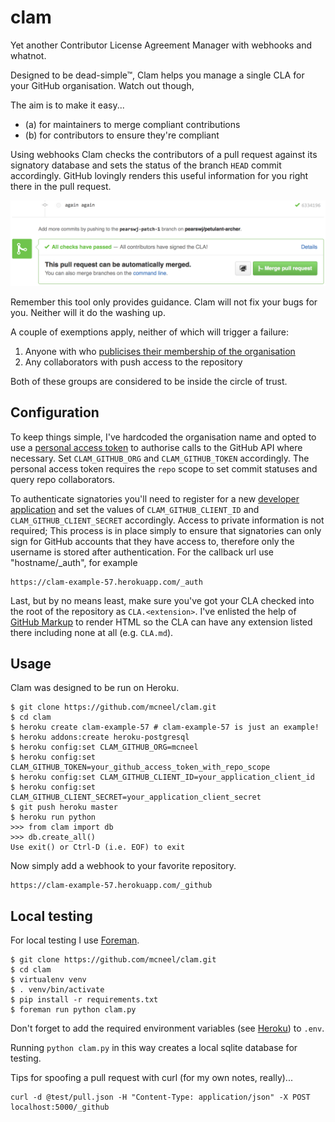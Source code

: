 # clam

Yet another Contributor License Agreement Manager with webhooks and whatnot.

Designed to be dead-simple&trade;, Clam helps you manage a single CLA for your GitHub organisation. Watch out though,

The aim is to make it easy...

- (a) for maintainers to merge compliant contributions
- (b) for contributors to ensure they're compliant

Using webhooks Clam checks the contributors of a pull request against its signatory database and sets the status of the branch `HEAD` commit accordingly. GitHub lovingly renders this useful information for you right there in the pull request.

![](docs/green_light.png)

Remember this tool only provides guidance. Clam will not fix your bugs for you. Neither will it do the washing up.

A couple of exemptions apply, neither of which will trigger a failure:

1. Anyone with who [publicises their membership of the organisation][org_api]
2. Any collaborators with push access to the repository

Both of these groups are considered to be inside the circle of trust.


## Configuration

To keep things simple, I've hardcoded the organisation name and opted to use a [personal access token] to authorise calls to the GitHub API where necessary. Set `CLAM_GITHUB_ORG` and `CLAM_GITHUB_TOKEN` accordingly. The personal access token requires the `repo` scope to set commit statuses and query repo collaborators.

To authenticate signatories you'll need to register for a new [developer application] and set the values of `CLAM_GITHUB_CLIENT_ID` and `CLAM_GITHUB_CLIENT_SECRET` accordingly. Access to private information is not required; This process is in place simply to ensure that signatories can only sign for GitHub accounts that they have access to, therefore only the username is stored after authentication. For the callback url use "hostname/_auth", for example
```
https://clam-example-57.herokuapp.com/_auth
```

Last, but by no means least, make sure you've got your CLA checked into the root of the repository as `CLA.<extension>`. I've enlisted the help of [GitHub Markup] to render HTML so the CLA can have any extension listed there including none at all (e.g. `CLA.md`).


## Usage

Clam was designed to be run on Heroku.

```
$ git clone https://github.com/mcneel/clam.git
$ cd clam
$ heroku create clam-example-57 # clam-example-57 is just an example!
$ heroku addons:create heroku-postgresql
$ heroku config:set CLAM_GITHUB_ORG=mcneel
$ heroku config:set CLAM_GITHUB_TOKEN=your_github_access_token_with_repo_scope
$ heroku config:set CLAM_GITHUB_CLIENT_ID=your_application_client_id
$ heroku config:set CLAM_GITHUB_CLIENT_SECRET=your_application_client_secret
$ git push heroku master
$ heroku run python
>>> from clam import db
>>> db.create_all()
Use exit() or Ctrl-D (i.e. EOF) to exit
```

Now simply add a webhook to your favorite repository.

```
https://clam-example-57.herokuapp.com/_github
```


## Local testing

For local testing I use [Foreman].

```
$ git clone https://github.com/mcneel/clam.git
$ cd clam
$ virtualenv venv
$ . venv/bin/activate
$ pip install -r requirements.txt
$ foreman run python clam.py
```

Don't forget to add the required environment variables (see [Heroku](#heroku)) to `.env`.

Running `python clam.py` in this way creates a local sqlite database for testing.

Tips for spoofing a pull request with curl (for my own notes, really)...
```
curl -d @test/pull.json -H "Content-Type: application/json" -X POST localhost:5000/_github
```

[org_api]: https://developer.github.com/v3/orgs/#list-user-organizations
[Foreman]: https://github.com/ddollar/foreman
[personal access token]: https://help.github.com/articles/creating-an-access-token-for-command-line-use/
[developer application]: https://github.com/settings/applications/new
[GitHub Markup]: https://github.com/github/markup#markups
